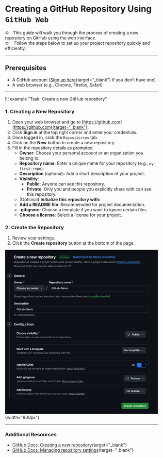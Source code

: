 
# Creating a GitHub Repository Using `GitHub Web`

⚙️&emsp;This guide will walk you through the process of creating a new repository on GitHub using the web interface.   
⚙️&emsp; Follow the steps below to set up your project repository quickly and efficiently.

---

## Prerequisites

- A GitHub account ([Sign up here](https://github.com/join){target="_blank"} if you don't have one)
- A web browser (e.g., Chrome, Firefox, Safari)
  
---

!!! example "Task: Create a new GitHub repository"

### 1. Creating a New Repository

1. Open your web browser and go to [https://github.com](https://github.com){target="_blank"}.
2. Click **Sign in** at the top right corner and enter your credentials.
3. Once logged in, click the `Repositories` tab.
4. Click on the **New** button to create a new repository.
5. Fill in the repository details as prompted.
      * **Owner**: Choose your personal account or an organization you belong to.
      * **Repository name**: Enter a unique name for your repository (e.g., `my-first-repo`).
      * **Description** (optional): Add a short description of your project.
      * **Visibility**:
        - **Public**: Anyone can see this repository.
        - **Private**: Only you and people you explicitly share with can see this repository.
      * (Optional) **Initialize this repository with:**
      - **Add a README file**: Recommended for project documentation.
      - **.gitignore**: Choose a template if you want to ignore certain files.
      - **Choose a license**: Select a license for your project.

### 2: Create the Repository

1. Review your settings.
2. Click the **Create repository** button at the bottom of the page.

![Create Repository](../assets/images/create-repo.png){width="800px"}

---

### Additional Resources

- [GitHub Docs: Creating a new repository](https://docs.github.com/en/github/creating-cloning-and-archiving-repositories/creating-a-new-repository){target="_blank"}
- [GitHub Docs: Managing repository settings](https://docs.github.com/en/github/administering-a-repository/repository-settings){target="_blank"}




